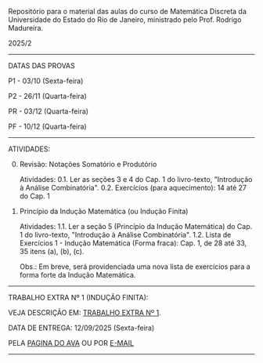 Repositório para o material das aulas do curso de Matemática Discreta da Universidade do Estado do Rio de Janeiro, ministrado pelo Prof. Rodrigo Madureira.

2025/2

----------------------------------------------------------------------------------------------------------------------------------------------------------

DATAS DAS PROVAS

P1 - 03/10 (Sexta-feira)

P2 - 26/11 (Quarta-feira)

PR - 03/12 (Quarta-feira)

PF - 10/12 (Quarta-feira)


----------------------------------------------------------------------------------------------------------------------------------------------------------

ATIVIDADES:

0. Revisão: Notações Somatório e Produtório

   Atividades:
     0.1. Ler as seções 3 e 4 do Cap. 1 do livro-texto, "Introdução à Análise Combinatória".
     0.2. Exercícios (para aquecimento): 14 até 27 do Cap. 1

1. Princípio da Indução Matemática (ou Indução Finita)

   Atividades:
      1.1. Ler a seção 5 (Princípio da Indução Matemática) do Cap. 1 do livro-texto, "Introdução à Análise Combinatória".
      1.2. Lista de Exercícios 1 - Indução Matemática (Forma fraca): Cap. 1, de 28 até 33, 35 itens (a), (b), (c).

      Obs.: Em breve, será providenciada uma nova lista de exercícios para a forma forte da Indução Matemática.

----------------------------------------------------------------------------------------------------------------------------------------------------------

TRABALHO EXTRA Nº 1 (INDUÇÃO FINITA): 

VEJA DESCRIÇÃO EM: [TRABALHO EXTRA Nº 1](https://github.com/rodrigolrmadureira/MatDiscretaUERJ/blob/main/Trabalhos/MD_Trabalho1_2025_2.pdf
).

DATA DE ENTREGA: 12/09/2025 (Sexta-feira)

PELA [PAGINA DO AVA](https://ava.pr1.uerj.br/mod/assign/view.php?id=364664) OU POR [E-MAIL](mailto:rodrigo.madureira@ime.uerj.br)

----------------------------------------------------------------------------------------------------------------------------------------------------------

